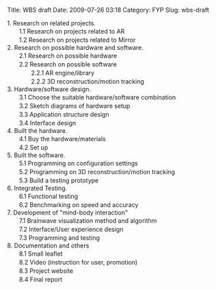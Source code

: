 Title: WBS draft
Date: 2009-07-26 03:18
Category: FYP
Slug: wbs-draft

​1. Research on related projects.  
　　1.1 Research on projects related to AR  
　　1.2 Research on projects related to Mirror  
2. Research on possible hardware and software.  
　　2.1 Research on possible hardware  
　　2.2 Research on possible software  
　　　　2.2.1 AR engine/library  
　　　　2.2.2 3D reconstruction/motion tracking  
3. Hardware/software design.  
　　3.1 Choose the suitable hardware/software combination  
　　3.2 Sketch diagrams of hardware setup  
　　3.3 Application structure design  
　　3.4 Interface design  
4. Built the hardware.  
　　4.1 Buy the hardware/materials  
　　4.2 Set up  
5. Built the software.  
　　5.1 Programming on configuration settings  
　　5.2 Programming on 3D reconstruction/motion tracking  
　　5.3 Build a testing prototype  
6. Integrated Testing.  
　　6.1 Functional testing  
　　6.2 Benchmarking on speed and accuracy  
7. Development of "mind-body interaction"  
　　7.1 Brainwave visualization method and algorithm  
　　7.2 Interface/User experience design  
　　7.3 Programming and testing  
8. Documentation and others  
　　8.1 Small leaflet  
　　8.2 Video (instruction for user, promotion)  
　　8.3 Project website  
　　8.4 Final report
